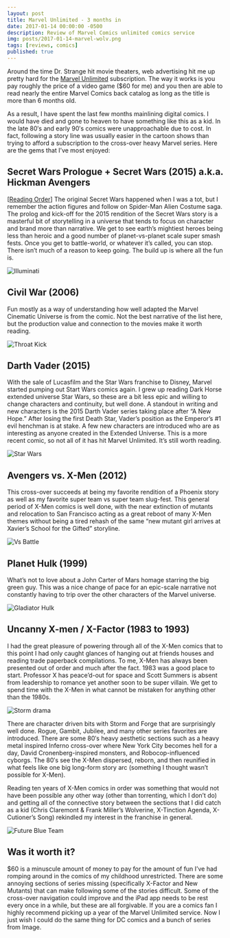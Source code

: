 ```yaml
---
layout: post
title: Marvel Unlimited - 3 months in
date: 2017-01-14 00:00:00 -0500
description: Review of Marvel Comics unlimited comics service
img: posts/2017-01-14-marvel-wolv.png
tags: [reviews, comics]
published: true
---
```


Around the time Dr. Strange hit movie theaters, web advertising hit me up pretty hard for the [Marvel Unlimited][marvel-unlimited] subscription.  The way it works is you pay roughly the price of a video game ($60 for me) and you then are able to read nearly the entire Marvel Comics back catalog as long as the title is more than 6 months old.  

As a result, I have spent the last few months mainlining digital comics.  I would have died and gone to heaven to have something like this as a kid.  In the late 80′s and early 90′s comics were unapproachable due to cost.  In fact, following a story line was usually easier in the cartoon shows than trying to afford a subscription to the cross-over heavy Marvel series.  Here are the gems that I’ve most enjoyed:

## Secret Wars Prologue + Secret Wars (2015) a.k.a. Hickman Avengers

\[[Reading Order](http://www.comicbookherald.com/the-complete-marvel-reading-order-guide/secret-wars-reading-order/#secretwars6)\] The original Secret Wars happened when I was a tot, but I remember the action figures and follow on Spider-Man Alien Costume saga.  The prolog and kick-off for the 2015 rendition of the Secret Wars story is a masterful bit of storytelling in a universe that tends to focus on character and brand more than narrative.  We get to see earth’s mightiest heroes being less than heroic and a good number of planet-vs-planet scale super smash fests.  Once you get to battle-world, or whatever it’s called, you can stop.  There isn’t much of a reason to keep going.  The build up is where all the fun is.

![Illuminati]({{site.baseurl}}/assets/img/posts/2017-01-14-marvel-ff.png)

## Civil War (2006)

Fun mostly as a way of understanding how well adapted the Marvel Cinematic Universe is from the comic. Not the best narrative of the list here, but the production value and connection to the movies make it worth reading.

![Throat Kick]({{site.baseurl}}/assets/img/posts/2017-01-14-marvel-sm.png)

## Darth Vader (2015)

With the sale of Lucasfilm and the Star Wars franchise to Disney, Marvel started pumping out Start Wars comics again.  I grew up reading Dark Horse extended universe Star Wars, so these are a bit less epic and willing to change characters and continuity, but well done.  A standout in writing and new characters is the 2015 Darth Vader series taking place after “A New Hope.”  After losing the first Death Star, Vader’s position as the Emperor’s #1 evil henchman is at stake.  A few new characters are introduced who are as interesting as anyone created in the Extended Universe.  This is a more recent comic, so not all of it has hit Marvel Unlimited.  It’s still worth reading.

![Star Wars]({{site.baseurl}}/assets/img/posts/2017-01-14-marvel-darth.png)

## Avengers vs. X-Men (2012)

This cross-over succeeds at being my favorite rendition of a Phoenix story as well as my favorite super team vs super team slug-fest.  This general period of X-Men comics is well done, with the near extinction of mutants and relocation to San Francisco acting as a great reboot of many X-Men themes without being a tired rehash of the same “new mutant girl arrives at Xavier’s School for the Gifted” storyline.

![Vs Battle]({{site.baseurl}}/assets/img/posts/2017-01-14-marvel-figtht.png)

## Planet Hulk (1999)

What’s not to love about a John Carter of Mars homage starring the big green guy.  This was a nice change of pace for an epic-scale narrative not constantly having to trip over the other characters of the Marvel universe.

![Gladiator Hulk]({{site.baseurl}}/assets/img/posts/2017-01-14-marvel-hulk.png)

## Uncanny X-men / X-Factor (1983 to 1993)

I had the great pleasure of powering through all of the X-Men comics that to this point I had only caught glances of hanging out at friends houses and reading trade paperback compilations.  To me, X-Men has always been presented out of order and much after the fact.  1983 was a good place to start.  Professor X has peace’d-out for space and Scott Summers is absent from leadership to romance yet another soon to be super villain. We get to spend time with the X-Men in what cannot be mistaken for anything other than the 1980s.  

![Storm drama]({{site.baseurl}}/assets/img/posts/2017-01-14-marvel-storm.png)

There are character driven bits with Storm and Forge that are surprisingly well done.  Rogue, Gambit, Jubilee, and many other series favorites are introduced.  There are some 80′s heavy aesthetic sections such as a heavy metal inspired Inferno cross-over where New York City becomes hell for a day, David Cronenberg-inspired monsters, and Robocop-influenced cyborgs.  The 80′s see the X-Men dispersed, reborn, and then reunified in what feels like one big long-form story arc (something I thought wasn’t possible for X-Men).

Reading ten years of X-Men comics in order was something that would not have been possible any other way (other than torrenting, which I don’t do) and getting all of the connective story between the sections that I did catch as a kid (Chris Claremont & Frank Miller’s Wolverine, X-Tinction Agenda, X-Cutioner’s Song) rekindled my interest in the franchise in general.

![Future Blue Team]({{site.baseurl}}/assets/img/posts/2017-01-14-marvel-wolv.png)

## Was it worth it?

$60 is a minuscule amount of money to pay for the amount of fun I’ve had romping around in the comics of my childhood unrestricted.  There are some annoying sections of series missing (specifically X-Factor and New Mutants) that can make following some of the stories difficult.  Some of the cross-over navigation could improve and the iPad app needs to be rest every once in a while, but these are all forgivable.  If you are a comics fan I highly recommend picking up a year of the Marvel Unlimited service.  Now I just wish I could do the same thing for DC comics and a bunch of series from Image.

[marvel-unlimited]: https://marvel.com/comics/unlimited/